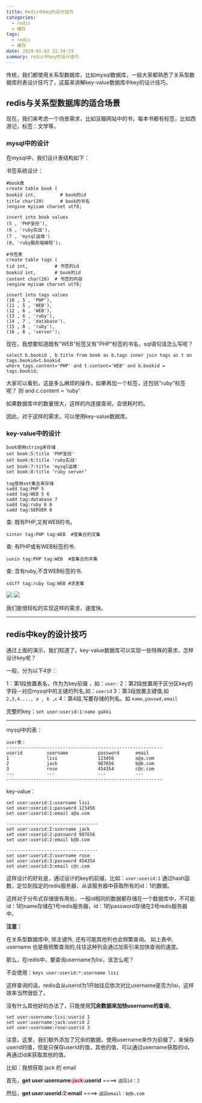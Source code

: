 ```yaml
---
title: Redis中key的设计技巧
categories:
  - redis
  - 缓存
tags:
  - redis
  - 缓存
date: 2019-01-02 21:34:29
summary: redis中key的设计技巧
---
```


传统，我们都使用关系型数据库，比如mysql数据库，一般大家都熟悉了关系型数据库的表设计技巧了，这篇来讲解key-value数据库中key的设计技巧。

## redis与关系型数据库的适合场景

现在，我们来考虑一个场景需求，比如豆瓣网站中的书，每本书都有标签，比如西游记，标签：文学等。

### mysql中的设计

在mysql中，我们设计表结构如下：

书签系统设计：

```
#book表
create table book (
bookid int,         # book的id
title char(20)      # book的书名
)engine myisam charset utf8;

insert into book values 
(5 , 'PHP圣经'),
(6 , 'ruby实战'),
(7 , 'mysql运维')
(8, 'ruby服务端编程');

#书签表
create table tags (
tid int,          # 书签的id
bookid int,       # book的id
content char(20)  # 书签的内容
)engine myisam charset utf8;

insert into tags values 
(10 , 5 , 'PHP'),
(11 , 5 , 'WEB'),
(12 , 6 , 'WEB'),
(13 , 6 , 'ruby'),
(14 , 7 , 'database'),
(15 , 8 , 'ruby'),
(16 , 8 , 'server');

```

现在，我想要知道既有"WEB"标签又有"PHP"标签的书名，sql语句该怎么写呢？

```
select b.bookid , b.title from book as b,tags inner join tags as t on tags.bookid=t.bookid
where tags.content='PHP' and t.content='WEB' and b.bookid = tags.bookid;

```

大家可以看到，这是多么麻烦的操作，如果再加一个标签，还包括"ruby"标签呢？ 则 and c.content = 'ruby' 

如果数据库中的数量很大，这样的内连接查询，会很耗时的。

因此，对于这样的需求，可以使用key-value数据库。

### key-value中的设计

```
book使用string来存储
set book:5:title 'PHP圣经'
set book:6:title 'ruby实战'
set book:7:title 'mysql运难'
set book:8:title ‘ruby server’

tag使用set集合来存储
sadd tag:PHP 5
sadd tag:WEB 5 6
sadd tag:database 7
sadd tag:ruby 6 8
sadd tag:SERVER 8

```

查: 既有PHP,又有WEB的书。
```
sinter tag:PHP tag:WEB  #查集合的交集
```
查: 有PHP或有WEB标签的书.
```
sunin tag:PHP tag:WEB  #查集合的并集
```
查: 含有ruby,不含WEB标签的书.
```
sdiff tag:ruby tag:WEB #求差集
```
<img src="https://gakkil.gitee.io/gakkil-image/redis/day12/QQ截图20190102222658.png"/>

<img src="https://gakkil.gitee.io/gakkil-image/redis/day12/QQ截图20190102222938.png"/>

我们能很轻松的实现这样的需求，速度快。

---

## redis中key的设计技巧

通过上面的演示，我们知道了，key-value数据库可以实现一些特殊的需求，怎样设计key呢？

一般，分为以下4步：

1：第1段放置表名，作为为key前缀 ，如：`user:`
2：第2段放置用于区分区key的字段--对应mysql中的主键的列名,如：`userid`
3：第3段放置主键值,如 `2,3,4...., a , b ,c`
4：第4段,写要存储的列名。如 `name,passwd,email`

完整的key：`set user:userid:1:name gakki`

---

mysql中的表：
```
user表：
----------------------------------------------------------
userid         username           password      email
1              lisi               123456        a@a.com
2              jack               987656        b@b.com
3              rose               454354        c@c.com
···            ···                ···           ···
----------------------------------------------------------
```
key-value：

```
set user:userid:1:username lisi
set user:userid:1:password 123456
set user:userid:1:email a@a.com

----------------------------------
set user:userid:2:username jack
set user:userid:2:password 987656
set user:userid:2:email b@b.com

----------------------------------
set user:userid:3:username rose
set user:userid:3:password 454354
set user:userid:3:email c@c.com

```

这样设计的好处是，通过设计的key的前缀，比如：`user:userid:1` 通过hash函数，定位到指定的redis服务器，从该服务器中获取所有的id：1的数据。

这样对于分布式存储很有用处，一般id相同的数据都存储在一个数据库中，不可能id：1的name存储在1号redis服务器，id：1的password存储在2号redis服务器中。

**注意：**

在关系型数据库中, 除主键外, 还有可能其他列也会频繁查询。
如上表中, username 也是极频繁查询的,往往这种列会通过加索引来加快查询的速度。

那么，在redis中，要查询username为lisi，该怎么呢？

不会使用：`keys user:userid:*:username lisi`

这样查询的话，redis会从userid为1开始往后依次对比username是否为lisi，这样效率当然很低了。

没有什么其他好的办法了，只能使用**冗余数据来加快username的查询**。

```
set user:username:lisi:userid 1
set user:username:jack:userid 2
set user:username:rose:userid 3
```

注意，这里，我们额外添加了冗余的数据，使用username来作为前缀了，来保存userid的值，但是只保存userid的值，其他的值，可以通过username获取的id，再通过id来获取其他的值。

比如：我想获取 jack 的 email 

首先，**get user:username:<font color="red">jack</font>:userid**     ====> `返回id：2`

然后，**get user:userid:<font color="red">2</font>:email**           ====> `返回email：b@b.com`
